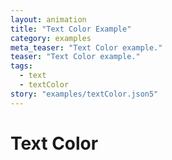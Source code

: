 ```yaml
---
layout: animation
title: "Text Color Example"
category: examples
meta_teaser: "Text Color example."
teaser: "Text Color example."
tags: 
  - text
  - textColor
story: "examples/textColor.json5"
---
```

# Text Color

